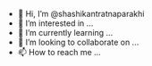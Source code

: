 - 👋 Hi, I’m @shashikantratnaparakhi
- 👀 I’m interested in ...
- 🌱 I’m currently learning ...
- 💞️ I’m looking to collaborate on ...
- 📫 How to reach me ...

<!---
shashikantratnaparakhi/shashikantratnaparakhi is a ✨ special ✨ repository because its `README.md` (this file) appears on your GitHub profile.
You can click the Preview link to take a look at your changes.
--->
